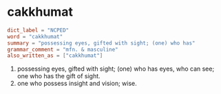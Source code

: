# cakkhumat

``` toml
dict_label = "NCPED"
word = "cakkhumat"
summary = "possessing eyes, gifted with sight; (one) who has"
grammar_comment = "mfn. & masculine"
also_written_as = ["cakkhumat"]
```

1. possessing eyes, gifted with sight; (one) who has eyes, who can see; one who has the gift of sight.
2. one who possess insight and vision; wise.

